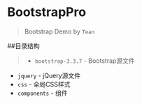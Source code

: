 # BootstrapPro
> Bootstrap Demo by `Tean`

##目录结构

> + `bootstrap-3.3.7` - Bootstrap源文件
+ `jquery` - jQuery源文件
+ `css` - 全局CSS样式
+ `components` - 组件


